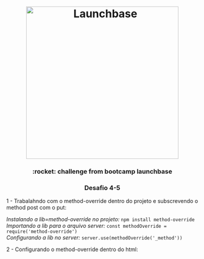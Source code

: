 <h1 align="center">
    <img alt="Launchbase" src="https://storage.googleapis.com/golden-wind/bootcamp-launchbase/logo.png" width="400px" />
</h1>

<h3 align="center">
     :rocket: challenge from bootcamp launchbase
</h3>

<h3 align="center">
     Desafio 4-5
</h3>
 1 - Trabalahndo com o method-override dentro do projeto e subscrevendo o method post com o put:

  *Instalando a lib=method-override no projeto:* ``npm install method-override``<br />
  *Importando a lib para o arquivo server:* ``const methodOverride = require('method-override')``<br />
  *Configurando a lib no server:* ``server.use(methodOverride('_method')) ``<br />

  2 - Configurando o method-override dentro do html:

  *<form class="card" method="POST" action="/teachers?_method=PUT"></form>*



